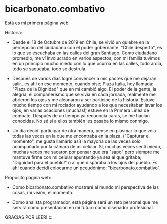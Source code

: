 # bicarbonato.combativo

Está es mi primera página web. 

Historia:
* Desde el 18 de Octubre de 2019 en Chile, se vivió un quiebre en la percepción del ciudadano con el poder gobernante. "Chile despertó", es lo que se escuchaba en las calles del gran Santiago. Como ciudadano promedio, me ví involucrado en varios aspectos; con mi familia tuvimos en un principio mucho miedo con lo que ocurria en las calles, todo ardía, todo se saqueaba, todo se destruía. 

* Después de varios días logré convencer a mis padres que me dejaran salir...es ahí en ese momento, cuando pisé; Plaza Italia, hoy llamada: "Plaza de la Dignidad" que en mí cambió algo. El poder de la gente, la alegría, el compañerismo que se vivia en cada jornada, realmente me abrieron los ojos y me aleonaron a ser participe de la historia. Estuve mucho tiempo con mi rociador ayudando a los que necesitaban lavar los ojos, en varias ocaciones (muchas!) estuve en la Primera Línea de combate. Después de un tiempo ya reconocía caras, se me hacían conocidas. No sé si a ellos también les pasaba lo mismo conmigo.

* Un día decidí participar de otra manera, pensé en plasmar lo que veía todas las veces en la que me encontraba en la plaza, ("Capturar el momento", me gusta llamarlo así) la mayoría de las veces solo acompañado por la cámara de mi celular. Sí, muchas veces sentí miedo, muchas veces me sacaron por pensar que era "sapo" pero siempre me mantuve firme con mi celular apuntando ya sea al que gritaba; "Dignidad para el pueblo!" o al que disparaba a los ojos del pueblo. Es ahí cuando decidí colocarme un pceudónimo: "bicarbonato.combativo". 

Propósito página web:
* Como bicarbonato.combativo mostraré al mundo mi perspectiva de las cosas, mi visión, el momento.

* Como analista programador, está página será un reto personal que me servirá como presentación en mi futuro como diseñador profesional.

GRACIAS POR LEER! c:

